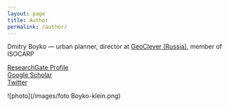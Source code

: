 ```yaml
---
layout: page
title: Author
permalink: /author/
---
```


Dmitry Boyko — urban planner, director at [GeoClever (Russia)](http://geoclever.ru/en), member of ISOCARP

[ResearchGate Profile](https://www.researchgate.net/profile/Dmitry-Boyko)  
[Google Scholar](https://scholar.google.com/citations?user=oNxzvyQAAAAJ)  
[Twitter](https://twitter.com/dm_boyko)

![photo](/images/foto Boyko-klein.png)

